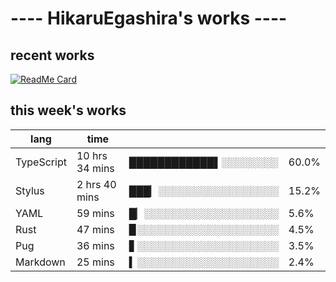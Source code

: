 # ---- HikaruEgashira's works ----

## recent works

[![ReadMe Card](https://github-readme-stats.vercel.app/api/pin/?username=twin-te&repo=twinte-front)](https://github.com/twin-te/twinte-front)

## this week's works

| lang        | time           |                       |        |
| ----------- | -------------- | --------------------- | ------ |
| TypeScript  | 10 hrs 34 mins | ████████████▌░░░░░░░░ |  60.0% |
| Stylus      | 2 hrs 40 mins  | ███▏░░░░░░░░░░░░░░░░░ |  15.2% |
| YAML        | 59 mins        | █▏░░░░░░░░░░░░░░░░░░░ |   5.6% |
| Rust        | 47 mins        | ▉░░░░░░░░░░░░░░░░░░░░ |   4.5% |
| Pug         | 36 mins        | ▋░░░░░░░░░░░░░░░░░░░░ |   3.5% |
| Markdown    | 25 mins        | ▍░░░░░░░░░░░░░░░░░░░░ |   2.4% |
